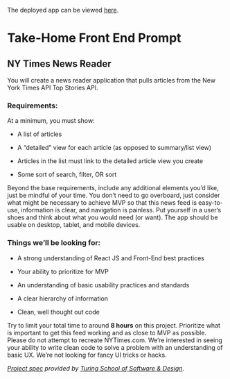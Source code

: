 The deployed app can be viewed [here](https://ny-times-news-reader.surge.sh/).

# Take-Home Front End Prompt

## NY Times News Reader

You will create a news reader application that pulls articles from the New York Times API Top Stories API.

### Requirements:

At a minimum, you must show:

- A list of articles

- A “detailed” view for each article (as opposed to summary/list view)

- Articles in the list must link to the detailed article view you create

- Some sort of search, filter, OR sort

Beyond the base requirements, include any additional elements you’d like, just be mindful of your time. You don’t need to go overboard, just consider what might be necessary to achieve MVP so that this news feed is easy-to-use, information is clear, and navigation is painless. Put yourself in a user’s shoes and think about what you would need (or want). The app should be usable on desktop, tablet, and mobile devices.

### Things we’ll be looking for:

- A strong understanding of React JS and Front-End best practices

- Your ability to prioritize for MVP

- An understanding of basic usability practices and standards

- A clear hierarchy of information

- Clean, well thought out code

Try to limit your total time to around __8 hours__ on this project. Prioritize what is important to get this feed working and as close to MVP as possible. Please do not attempt to recreate NYTimes.com. We’re interested in seeing your ability to write clean code to solve a problem with an understanding of basic UX. We’re not looking for fancy UI tricks or hacks.


_[Project spec](https://mod4.turing.edu/projects/take_home/take_home_fe) provided by [Turing School of Software & Design](https://turing.edu/)._
